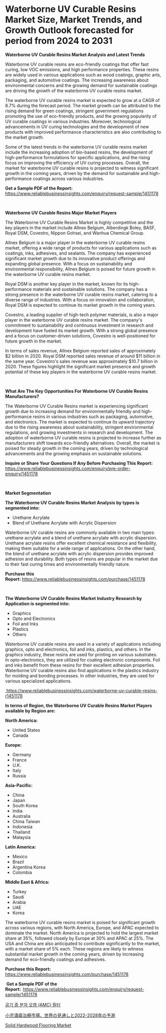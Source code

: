 <p><h1>Waterborne UV Curable Resins Market Size, Market Trends, and Growth Outlook forecasted for period from 2024 to 2031</h1></p><p><strong>Waterborne UV Curable Resins Market Analysis and Latest Trends</strong></p>
<p><p>Waterborne UV curable resins are eco-friendly coatings that offer fast curing, low VOC emissions, and high performance properties. These resins are widely used in various applications such as wood coatings, graphic arts, packaging, and automotive coatings. The increasing awareness about environmental concerns and the growing demand for sustainable coatings are driving the growth of the waterborne UV curable resins market.</p><p>The waterborne UV curable resins market is expected to grow at a CAGR of 8.7% during the forecast period. The market growth can be attributed to the rising demand for green coatings, stringent government regulations promoting the use of eco-friendly products, and the growing popularity of UV curable coatings in various industries. Moreover, technological advancements in UV curing technologies and the development of new products with improved performance characteristics are also contributing to the market growth.</p><p>Some of the latest trends in the waterborne UV curable resins market include the increasing adoption of bio-based resins, the development of high-performance formulations for specific applications, and the rising focus on improving the efficiency of UV curing processes. Overall, the market for waterborne UV curable resins is projected to witness significant growth in the coming years, driven by the demand for sustainable and high-performance coatings across various industries.</p></p>
<p><strong>Get a Sample PDF of the Report:&nbsp;</strong> <a href="https://www.reliablebusinessinsights.com/enquiry/request-sample/1451178">https://www.reliablebusinessinsights.com/enquiry/request-sample/1451178</a></p>
<p>&nbsp;</p>
<p><strong>Waterborne UV Curable Resins Major Market Players</strong></p>
<p><p>The Waterborne UV Curable Resins Market is highly competitive and the key players in the market include Allnex Belgium, Alberdingk Boley, BASF, Royal DSM, Covestro, Nippon Gohsei, and Wanhua Chemical Group.</p><p>Allnex Belgium is a major player in the waterborne UV curable resins market, offering a wide range of products for various applications such as coatings, inks, adhesives, and sealants. The company has experienced significant market growth due to its innovative product offerings and expanding global presence. With a focus on sustainability and environmental responsibility, Allnex Belgium is poised for future growth in the waterborne UV curable resins market.</p><p>Royal DSM is another key player in the market, known for its high-performance materials and sustainable solutions. The company has a strong presence in the waterborne UV curable resins market, catering to a diverse range of industries. With a focus on innovation and collaboration, Royal DSM is expected to continue its market growth in the coming years.</p><p>Covestro, a leading supplier of high-tech polymer materials, is also a major player in the waterborne UV curable resins market. The company's commitment to sustainability and continuous investment in research and development have fueled its market growth. With a strong global presence and a focus on customer-driven solutions, Covestro is well-positioned for future growth in the market.</p><p>In terms of sales revenue, Allnex Belgium reported sales of approximately $2 billion in 2020. Royal DSM reported sales revenue of around $11 billion in the same year. Covestro's sales revenue was approximately $10.7 billion in 2020. These figures highlight the significant market presence and growth potential of these key players in the waterborne UV curable resins market.</p></p>
<p>&nbsp;</p>
<p><strong>What Are The Key Opportunities For Waterborne UV Curable Resins Manufacturers?</strong></p>
<p><p>The Waterborne UV Curable Resins market is experiencing significant growth due to increasing demand for environmentally friendly and high-performance resins in various industries such as packaging, automotive, and electronics. The market is expected to continue its upward trajectory due to the rising awareness about sustainability, stringent environmental regulations, and growing investments in research and development. The adoption of waterborne UV curable resins is projected to increase further as manufacturers shift towards eco-friendly alternatives. Overall, the market is poised for steady growth in the coming years, driven by technological advancements and the growing emphasis on sustainable solutions.</p></p>
<p><strong>Inquire or Share Your Questions If Any Before Purchasing This Report:</strong> <a href="https://www.reliablebusinessinsights.com/enquiry/pre-order-enquiry/1451178">https://www.reliablebusinessinsights.com/enquiry/pre-order-enquiry/1451178</a></p>
<p>&nbsp;</p>
<p><strong>Market Segmentation</strong></p>
<p><strong>The Waterborne UV Curable Resins Market Analysis by types is segmented into:</strong></p>
<p><ul><li>Urethane Acrylate</li><li>Blend of Urethane Acrylate with Acrylic Dispersion</li></ul></p>
<p><p>Waterborne UV curable resins are commonly available in two main types: urethane acrylate and a blend of urethane acrylate with acrylic dispersion. Urethane acrylate resins offer excellent chemical resistance and flexibility, making them suitable for a wide range of applications. On the other hand, the blend of urethane acrylate with acrylic dispersion provides improved adhesion and durability. Both types of resins are popular in the market due to their fast curing times and environmentally friendly nature.</p></p>
<p><strong>Purchase this Report:&nbsp;</strong><a href="https://www.reliablebusinessinsights.com/purchase/1451178">https://www.reliablebusinessinsights.com/purchase/1451178</a></p>
<p>&nbsp;</p>
<p><strong>The Waterborne UV Curable Resins Market Industry Research by Application is segmented into:</strong></p>
<p><ul><li>Graphics</li><li>Opto and Electronics</li><li>Foil and Inks</li><li>Plastics</li><li>Others</li></ul></p>
<p><p>Waterborne UV curable resins are used in a variety of applications including graphics, opto and electronics, foil and inks, plastics, and others. In the graphics industry, these resins are used for printing on various substrates. In opto-electronics, they are utilized for coating electronic components. Foil and inks benefit from these resins for their excellent adhesion properties. Waterborne UV curable resins also find applications in the plastics industry for molding and bonding processes. In other industries, they are used for various specialized applications.</p></p>
<p><a href="https://www.reliablebusinessinsights.com/waterborne-uv-curable-resins-r1451178">&nbsp;https://www.reliablebusinessinsights.com/waterborne-uv-curable-resins-r1451178</a></p>
<p><strong>In terms of Region, the Waterborne UV Curable Resins Market Players available by Region are:</strong></p>
<p>
    <p> <strong> North America: </strong>
        <ul>
            <li>United States</li>
            <li>Canada</li>
        </ul>
        </p> 
    <p> <strong> Europe: </strong>
        <ul>
            <li>Germany</li>
            <li>France</li>
            <li>U.K.</li>
            <li>Italy</li>
            <li>Russia</li>
        </ul>
        </p> 
    <p> <strong> Asia-Pacific: </strong>
        <ul>
            <li>China</li>
            <li>Japan</li>
            <li>South Korea</li>
            <li>India</li>
            <li>Australia</li>
            <li>China Taiwan</li>
            <li>Indonesia</li>
            <li>Thailand</li>
            <li>Malaysia</li>
        </ul>
        </p> 
    <p> <strong> Latin America: </strong>
        <ul>
            <li>Mexico</li>
            <li>Brazil</li>
            <li>Argentina Korea</li>
            <li>Colombia</li>
        </ul>
        </p> 
    <p> <strong> Middle East & Africa: </strong>
        <ul>
            <li>Turkey</li>
            <li>Saudi</li>
            <li>Arabia</li>
            <li>UAE</li>
            <li>Korea</li>
        </ul>
    </p>
    </p>
<p><p>The waterborne UV curable resins market is poised for significant growth across various regions, with North America, Europe, and APAC expected to dominate the market. North America is projected to hold the largest market share at 35%, followed closely by Europe at 30% and APAC at 25%. The USA and China are also anticipated to contribute significantly to the market, with a market share of 5% each. These regions are likely to witness substantial market growth in the coming years, driven by increasing demand for eco-friendly coatings and adhesives.</p></p>
<p><strong>Purchase this Report: </strong><a href="https://www.reliablebusinessinsights.com/purchase/1451178">https://www.reliablebusinessinsights.com/purchase/1451178</a></p>
<p>&nbsp;<strong>Get a Sample PDF of the Report:&nbsp;&nbsp;</strong><a href="https://www.reliablebusinessinsights.com/enquiry/request-sample/1451178">https://www.reliablebusinessinsights.com/enquiry/request-sample/1451178</a></p>
<p><strong></strong></p>
<p><p><a href="https://github.com/shade463/Market-Research-Report-List-1/blob/main/9799936119515.md">공기 중 분자 오염 (AMC) 필터</a></p><p><a href="https://github.com/BrionnaBoyle/Market-Research-Report-List-1/blob/main/3834041131071.md">小児潰瘍治療市場、世界の見通しと2022-2028年の予測</a></p><p><a href="https://github.com/josesg55/Market-Research-Report-List-3/blob/main/solid-hardwood-flooring-market.md">Solid Hardwood Flooring Market</a></p></p>